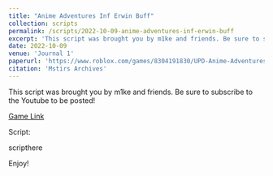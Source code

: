 ```yaml
---
title: "Anime Adventures Inf Erwin Buff"
collection: scripts
permalink: /scripts/2022-10-09-anime-adventures-inf-erwin-buff
excerpt: 'This script was brought you by m1ke and friends. Be sure to subscribe to the Youtube to be posted!'
date: 2022-10-09
venue: 'Journal 1'
paperurl: 'https://www.roblox.com/games/8304191830/UPD-Anime-Adventures'
citation: 'Mstirs Archives'
---
```

This script was brought you by m1ke and friends. Be sure to subscribe to the Youtube to be posted!

[Game Link](https://www.roblox.com/games/8304191830/UPD-Anime-Adventures)

Script:

scripthere

Enjoy!
